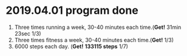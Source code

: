 # 2019.04.01 program done


 
1. Three times running a week, 30-40 minutes each time.(**Get!** 31min 23sec 1/3)
2. Three times fitness a week, 30-40 minutes each time.(**Get!** 1/3)
3. 6000 steps each day. (**Get!** **133115 steps** 1/7)

